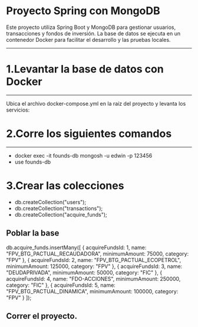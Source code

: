 # Proyecto Spring con MongoDB

Este proyecto utiliza Spring Boot y MongoDB para gestionar usuarios, transacciones y fondos de inversión. La base de datos se ejecuta en un contenedor Docker para facilitar el desarrollo y las pruebas locales.

---

#  1.Levantar la base de datos con Docker

---

Ubica el archivo docker-compose.yml en la raíz del proyecto y levanta los servicios:


#  2.Corre los siguientes comandos

---
- docker exec -it founds-db mongosh -u edwin -p 123456
- use founds-db

# 3.Crear las colecciones 
- db.createCollection("users");
- db.createCollection("transactions");
- db.createCollection("acquire_funds");

## Poblar la base

db.acquire_funds.insertMany([
{
acquireFundsId: 1,
name: "FPV_BTG_PACTUAL_RECAUDADORA",
minimumAmount: 75000,
category: "FPV"
},
{
acquireFundsId: 2,
name: "FPV_BTG_PACTUAL_ECOPETROL",
minimumAmount: 125000,
category: "FPV"
},
{
acquireFundsId: 3,
name: "DEUDAPRIVADA",
minimumAmount: 50000,
category: "FIC"
},
{
acquireFundsId: 4,
name: "FDO-ACCIONES",
minimumAmount: 250000,
category: "FIC"
},
{
acquireFundsId: 5,
name: "FPV_BTG_PACTUAL_DINAMICA",
minimumAmount: 100000,
category: "FPV"
}
]);

## Correr el proyecto.